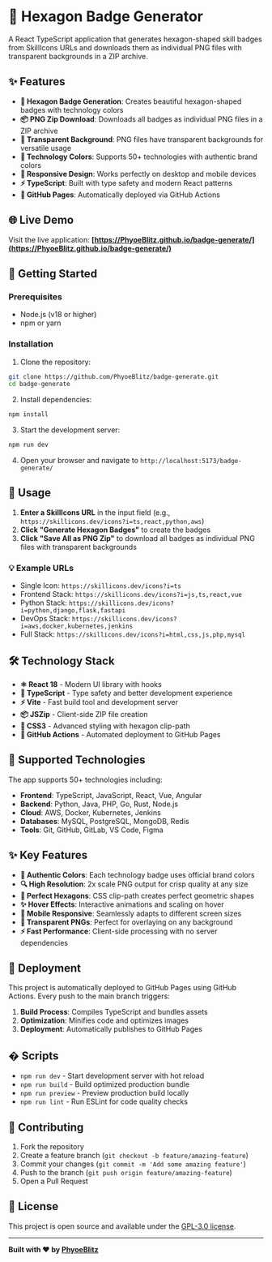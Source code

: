 # 🎯 Hexagon Badge Generator

A React TypeScript application that generates hexagon-shaped skill badges from SkillIcons URLs and downloads them as individual PNG files with transparent backgrounds in a ZIP archive.

## ✨ Features

- **🔷 Hexagon Badge Generation**: Creates beautiful hexagon-shaped badges with technology colors
- **📦 PNG Zip Download**: Downloads all badges as individual PNG files in a ZIP archive
- **🎨 Transparent Background**: PNG files have transparent backgrounds for versatile usage
- **🎨 Technology Colors**: Supports 50+ technologies with authentic brand colors
- **📱 Responsive Design**: Works perfectly on desktop and mobile devices
- **⚡ TypeScript**: Built with type safety and modern React patterns
- **🚀 GitHub Pages**: Automatically deployed via GitHub Actions

## 🌐 Live Demo

Visit the live application: **[https://PhyoeBlitz.github.io/badge-generate/](https://PhyoeBlitz.github.io/badge-generate/)**

## 🚀 Getting Started

### Prerequisites

- Node.js (v18 or higher)
- npm or yarn

### Installation

1. Clone the repository:
```bash
git clone https://github.com/PhyoeBlitz/badge-generate.git
cd badge-generate
```

2. Install dependencies:
```bash
npm install
```

3. Start the development server:
```bash
npm run dev
```

4. Open your browser and navigate to `http://localhost:5173/badge-generate/`

## 📖 Usage

1. **Enter a SkillIcons URL** in the input field (e.g., `https://skillicons.dev/icons?i=ts,react,python,aws`)
2. **Click "Generate Hexagon Badges"** to create the badges
3. **Click "Save All as PNG Zip"** to download all badges as individual PNG files with transparent backgrounds

### 💡 Example URLs

- Single Icon: `https://skillicons.dev/icons?i=ts`
- Frontend Stack: `https://skillicons.dev/icons?i=js,ts,react,vue`
- Python Stack: `https://skillicons.dev/icons?i=python,django,flask,fastapi`
- DevOps Stack: `https://skillicons.dev/icons?i=aws,docker,kubernetes,jenkins`
- Full Stack: `https://skillicons.dev/icons?i=html,css,js,php,mysql`

## 🛠️ Technology Stack

- **⚛️ React 18** - Modern UI library with hooks
- **🔷 TypeScript** - Type safety and better development experience
- **⚡ Vite** - Fast build tool and development server
- **📦 JSZip** - Client-side ZIP file creation
- **🎨 CSS3** - Advanced styling with hexagon clip-path
- **🔄 GitHub Actions** - Automated deployment to GitHub Pages

## 🎯 Supported Technologies

The app supports 50+ technologies including:

- **Frontend**: TypeScript, JavaScript, React, Vue, Angular
- **Backend**: Python, Java, PHP, Go, Rust, Node.js
- **Cloud**: AWS, Docker, Kubernetes, Jenkins
- **Databases**: MySQL, PostgreSQL, MongoDB, Redis
- **Tools**: Git, GitHub, GitLab, VS Code, Figma

## ✨ Key Features

- **🎨 Authentic Colors**: Each technology badge uses official brand colors
- **🔍 High Resolution**: 2x scale PNG output for crisp quality at any size
- **🔷 Perfect Hexagons**: CSS clip-path creates perfect geometric shapes
- **✨ Hover Effects**: Interactive animations and scaling on hover
- **📱 Mobile Responsive**: Seamlessly adapts to different screen sizes
- **🌟 Transparent PNGs**: Perfect for overlaying on any background
- **⚡ Fast Performance**: Client-side processing with no server dependencies

## 🚀 Deployment

This project is automatically deployed to GitHub Pages using GitHub Actions. Every push to the main branch triggers:

1. **Build Process**: Compiles TypeScript and bundles assets
2. **Optimization**: Minifies code and optimizes images  
3. **Deployment**: Automatically publishes to GitHub Pages

## � Scripts

- `npm run dev` - Start development server with hot reload
- `npm run build` - Build optimized production bundle
- `npm run preview` - Preview production build locally
- `npm run lint` - Run ESLint for code quality checks

## 🤝 Contributing

1. Fork the repository
2. Create a feature branch (`git checkout -b feature/amazing-feature`)
3. Commit your changes (`git commit -m 'Add some amazing feature'`)
4. Push to the branch (`git push origin feature/amazing-feature`)
5. Open a Pull Request

## 📝 License

This project is open source and available under the [GPL-3.0 license](LICENSE).

---

**Built with ❤️ by [PhyoeBlitz](https://github.com/PhyoeBlitz)**
